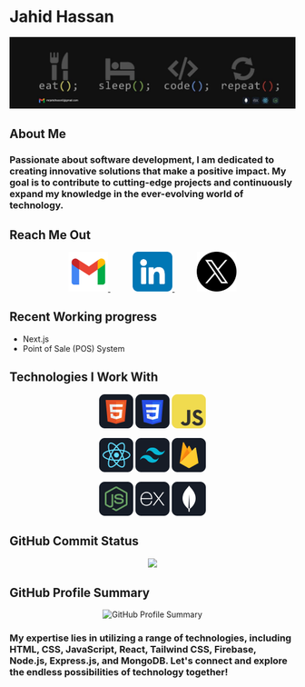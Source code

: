 # Jahid Hassan
<p align="center">
  <img src="https://raw.githubusercontent.com/jahid-dev/jahid-dev/main/images/banner.jpg" alt="Banner Image" />
</p>

## About Me
### Passionate about software development, I am dedicated to creating innovative solutions that make a positive impact. My goal is to contribute to cutting-edge projects and continuously expand my knowledge in the ever-evolving world of technology.

## Reach Me Out
<p align="center">
  <a href="mailto:mrjahidhassan0@gmail.com">
    <img src="https://github.com/jahid-dev/jahid-dev/blob/main/images/icons/new.png" alt="Email" height="70" />
  </a>
  &nbsp;&nbsp;&nbsp;&nbsp;&nbsp;&nbsp;&nbsp;&nbsp;&nbsp;
  <a href="https://www.linkedin.com/in/jahid-hassan-71349a1aa/">
    <img src="https://github.com/jahid-dev/jahid-dev/blob/main/images/icons/linkedin.png" alt="LinkedIn" height="70" />
  </a>
  &nbsp;&nbsp;&nbsp;&nbsp;&nbsp;&nbsp;&nbsp;&nbsp;&nbsp;
  <a href="https://twitter.com/jahidhassanf">
    <img src="https://github.com/jahid-dev/jahid-dev/blob/main/images/icons/twitter.png" alt="Twitter" height="70" />
  </a>
</p>

## Recent Working progress

- Next.js 
- Point of Sale (POS) System


## Technologies I Work With
<p align="center">
  <img src="https://github.com/jahid-dev/jahid-dev/blob/main/images/icons/HTML.png" alt="HTML" />
  <img src="https://github.com/jahid-dev/jahid-dev/blob/main/images/icons/css.png" alt="CSS" />
  <img src="https://github.com/jahid-dev/jahid-dev/blob/main/images/icons/JavaScript.png" alt="JavaScript" />
</p>
<p align="center">
  <img src="https://github.com/jahid-dev/jahid-dev/blob/main/images/icons/react.png" alt="React" />
  <img src="https://github.com/jahid-dev/jahid-dev/blob/main/images/icons/tailwind.png" alt="Tailwind CSS" />
  <img src="https://github.com/jahid-dev/jahid-dev/blob/main/images/icons/firebase.png" alt="Firebase" />
</p>
<p align="center">
  <img src="https://github.com/jahid-dev/jahid-dev/blob/main/images/icons/node.png" alt="Node.js" />
  <img src="https://github.com/jahid-dev/jahid-dev/blob/main/images/icons/express.png" alt="Express.js" />
  <img src="https://github.com/jahid-dev/jahid-dev/blob/main/images/icons/mongo.png" alt="MongoDB" />
</p>

## GitHub Commit Status
<p align="center">
  <img width="60%" src="https://github-readme-streak-stats.herokuapp.com?user=jahid-dev&theme=dark&hide_border=true&hide_longest_streak=true)](https://git.io/streak-stats" />
</p>

## GitHub Profile Summary
<p align="center">
  <img src="http://github-profile-summary-cards.vercel.app/api/cards/profile-details?username=jahid-dev&theme=dark" alt="GitHub Profile Summary" />
</p>

###  My expertise lies in utilizing a range of technologies, including HTML, CSS, JavaScript, React, Tailwind CSS, Firebase, Node.js, Express.js, and MongoDB. Let's connect and explore the endless possibilities of technology together!

